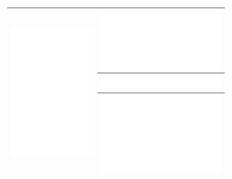 <div align="center">
  <table>
    <thead>
      <tr>
        <th rowspan="3">
          <img src="./jxint/metrics.classic.svg" alt="classic" />
        </th>
        <th>
          <img src="./jxint/metrics.meteor.svg" alt="fullyear" />
        </th>
      </tr>
      <tr>
        <th>
          <img src="./jxint/metrics.notable.svg" alt="notable" />
        </th>
      </tr>
      <tr>
        <th>
          <img src="./jxint/metrics.plugin.isocalendar.fullyear.svg" alt="fullyear" />
        </th>
      </tr>
    </thead>
  </table>
</div>
